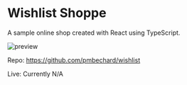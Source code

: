 # Wishlist Shoppe

A sample online shop created with React using TypeScript.

<img src='./img/preview.png' alt='preview' />

Repo: <https://github.com/pmbechard/wishlist>

Live: Currently N/A
